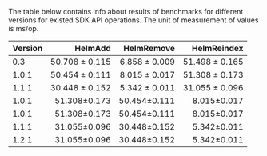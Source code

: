 The table below contains info about results of benchmarks for different
versions for existed SDK API operations. The unit of measurement of values
 is ms/op. 

| Version | HelmAdd | HelmRemove | HelmReindex |
|:---|---:|---:|---:|
| 0.3 | 50.708 ± 0.115 | 6.858 ± 0.009 | 51.498 ± 0.165 |
| 1.0.1 | 50.454 ± 0.111 | 8.015 ± 0.017 | 51.308 ± 0.173 |
| 1.1.1 | 30.448 ± 0.152 | 5.342 ± 0.011 | 31.055 ± 0.096 |
| 1.0.1 | 51.308±0.173 | 50.454±0.111 | 8.015±0.017 |
| 1.0.1 | 51.308±0.173 | 50.454±0.111 | 8.015±0.017 |
| 1.1.1 | 31.055±0.096 | 30.448±0.152 | 5.342±0.011 |
| 1.2.1 | 31.055±0.096 | 30.448±0.152 | 5.342±0.011 |